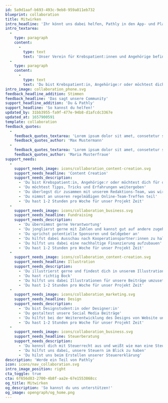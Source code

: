 ```yaml
---
id: 5a9d1aaf-b693-493c-9eb8-959a811eb732
blueprint: collaboration
title: Mitwirken
intro_headline: 'Ihr könnt uns dabei helfen, Pathly in den App- und Play Store zu bringen!'
intro_textarea:
  -
    type: paragraph
    content:
      -
        type: text
        text: 'Unser Verein für Krebspatient:innen und Angehörige befindet sich derzeit noch in der Entstehungsphase, weshalb wir stets auf der Suche nach Unterstützer:innen und neuen Impressionen sind. '
  -
    type: paragraph
    content:
      -
        type: text
        text: 'Du bist Krebspatient:in, Angehörige:r oder möchtest dich für das Thema stark machen? Du übernimmst Verantwortung und arbeitest dich gerne in neue Themen ein? Du hast Lust Teil unseres Teams zu werden? Fang jetzt an zu helfen, denn wir brauchen Dich!'
intro_image: collaboration_phone.svg
feedback_headline_addition: Stimmen
feedback_headline: 'Das sagt unsere Community'
support_headline_addition: 'Du & Pathly'
support_headline: 'So kannst du helfen!'
updated_by: 31bb3955-fa9f-477e-94b8-d1afcdc3367e
updated_at: 1657900591
template: collaboration
feedback_quotes:
  -
    feedback_quotes_textarea: 'Lorem ipsum dolor sit amet, consetetur sadi elitr, sed diam nonumy eirmod tempor invidunt ut labore et do magna aliquyam erat, sed diam voluptua. At vero eos et accusam et justo duo dolores et ea rebum.'
    feedback_quotes_author: 'Max Mustermann'
  -
    feedback_quotes_textarea: 'Lorem ipsum dolor sit amet, consetetur sadi elitr, sed diam nonumy eirmod tempor invidunt ut labore et do magna aliquyam erat, sed diam voluptua. At vero eos et accusam et justo duo dolores et ea rebum.'
    feedback_quotes_author: 'Maria Musterfraue'
support_needs:
  -
    support_needs_image: icons/collaboration_content-creation.svg
    support_needs_headline: 'Content Creation'
    support_needs_description:
      - 'Du bist Krebspatient:in, Angehörige:r oder möchtest dich für das Thema stark machen'
      - 'Du möchtest Tipps, Tricks und Erfahrungen weitergeben'
      - 'Du überlegst dir zusammen mit unserem Redaktions-Team, was wir als nächstes posten wollen'
      - 'Du nimmst an unseren regelmäßigen Online-Team-Treffen teil'
      - 'Du hast 1-2 Stunden pro Woche für unser Projekt Zeit'
  -
    support_needs_image: icons/collaboration_business.svg
    support_needs_headline: Fundraising
    support_needs_description:
      - 'Du übernimmst gerne Verantwortung'
      - 'Du jonglierst gerne mit Zahlen und kannst gut auf andere zugehen'
      - 'Du sprichst potentielle Sponsoren und Geldgeber an'
      - 'Du hilfst dabei Ausschau nach Kooperationspartner:innen zu halten'
      - 'Du hilfst uns dabei eine nachhaltige Finanzierung aufzubauen'
      - 'Du hast 1-2 Stunden pro Woche für unser Projekt Zeit'
  -
    support_needs_image: icons/collaboration_content-creation.svg
    support_needs_headline: Illustration
    support_needs_description:
      - 'Du illustrierst gerne und findest dich in unserem Illustrationsstil wieder'
      - 'Du hast richtig Bock'
      - 'Du hilfst uns dabei Illustrationen für unsere Beiträge umzusetzen'
      - 'Du hast 1-2 Stunden pro Woche für unser Projekt Zeit'
  -
    support_needs_image: icons/collaboration_marketing.svg
    support_needs_headline: Design
    support_needs_description:
      - 'Du bist Designstudent:in oder Designer:in'
      - 'Du gestaltest unsere Social Media Beiträge'
      - 'Du hilfst bei der Weiterentwicklung des Designs von Website und App'
      - 'Du hast 1-2 Stunden pro Woche für unser Projekt Zeit'
  -
    support_needs_image: icons/collaboration_business.svg
    support_needs_headline: Steuerberatung
    support_needs_description:
      - 'Du kennst dich mit Steuerrecht aus und weißt wie man eine Steuererklärung anfertigt'
      - 'Du hilfst uns dabei, unsere Steuern im Blick zu haben'
      - 'Du hilst uns beim Erstellen unserer Steuererklärung'
description: 'Werde ein Teil von Pathly'
icon: icons/nav_collaboration.svg
intro_image_position: right
cta_toggle: true
cta: 6f656d83-2700-4b8f-aa2e-67e1553868cc
og_title: Mitwirken
og_description: 'So kannst du uns unterstützen!'
og_image: opengraph/og_home.png
---
```

